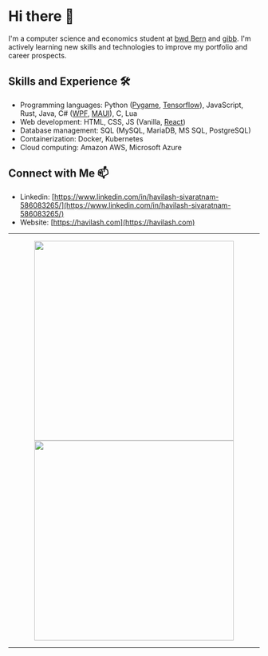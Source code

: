 # Hi there 👋

I'm a computer science and economics student at [bwd Bern](https://bwdbern.ch/) and [gibb](https://gibb.ch/). I'm actively learning new skills and technologies to improve my portfolio and career prospects.

## Skills and Experience 🛠️
- Programming languages: Python ([Pygame](https://www.pygame.org/), [Tensorflow](https://www.tensorflow.org/)), JavaScript, Rust, Java, C# ([WPF](https://learn.microsoft.com/en-us/dotnet/desktop/wpf/), [MAUI](https://learn.microsoft.com/en-us/dotnet/maui/)), C, Lua
- Web development: HTML, CSS, JS (Vanilla, [React](https://react.dev/))
- Database management: SQL (MySQL, MariaDB, MS SQL, PostgreSQL)
- Containerization: Docker, Kubernetes
- Cloud computing: Amazon AWS, Microsoft Azure

## Connect with Me 📫
- Linkedin: [https://www.linkedin.com/in/havilash-sivaratnam-586083265/](https://www.linkedin.com/in/havilash-sivaratnam-586083265/)
- Website: [https://havilash.com](https://havilash.com)

---

<p align="center">
  <img src="https://github-readme-stats.vercel.app/api?username=Havilash&show_icons=true&theme=bear" width="400">
  <img src="https://github-readme-streak-stats.herokuapp.com?user=Havilash&theme=dark&hide_border=true" width="400">
</p>

---

